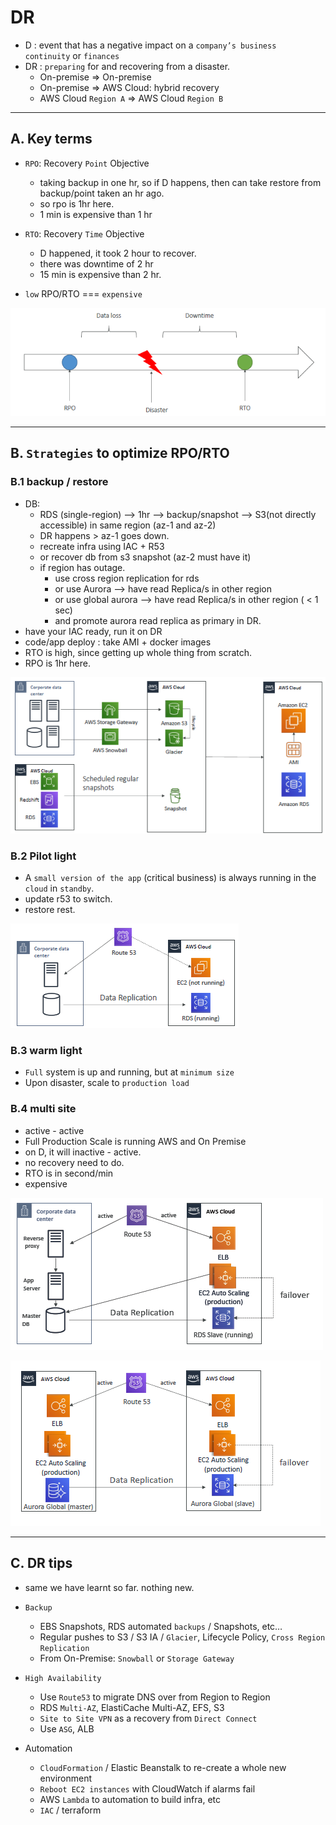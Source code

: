 # DR
- D : event that has a negative impact on a `company’s business continuity` or `finances`
- DR : `preparing` for and recovering from a disaster.
  - On-premise => On-premise
  - On-premise => AWS Cloud: hybrid recovery
  - AWS Cloud `Region A` => AWS Cloud `Region B`
---
## A. Key terms
- `RPO`: Recovery `Point` Objective
  - taking backup in one hr, so if D happens, then can take restore from backup/point taken an hr ago.
  - so rpo is 1hr here.
  - 1 min is expensive than 1 hr
  
- `RTO`: Recovery `Time` Objective
  - D happened, it took 2 hour to recover.
  - there was downtime of 2 hr
  - 15 min is expensive than 2 hr.
  
- `low` RPO/RTO === `expensive`

![img.png](../99_img/dr/dr-1/img.png)

---
## B. `Strategies` to optimize RPO/RTO

### B.1 backup / restore
- DB:
  - RDS (single-region) --> 1hr --> backup/snapshot --> S3(not directly accessible) in  same region (az-1 and az-2)
  - DR happens > az-1 goes down.
  - recreate infra using IAC + R53
  - or recover db from s3 snapshot (az-2 must have it)
  - if region has outage.
    - use cross region replication for rds
    - or use Aurora --> have read Replica/s in other region 
    - or use global aurora -->  have read Replica/s in other region ( < 1 sec)
    - and promote aurora read replica as primary in DR.
- have your IAC ready, run it on DR
- code/app deploy : take AMI + docker images
- RTO is high, since getting up whole thing from scratch.
- RPO is 1hr here.

![img_1.png](../99_img/dr/dr-1/img_1.png)

### B.2 Pilot light
- A `small version of the app` (critical business) is always running in the `cloud` in `standby`.
- update r53 to switch.
- restore rest.

![img_2.png](../99_img/dr/dr-1/img_2.png)

### B.3 warm light
- `Full` system is up and running, but at `minimum size`
- Upon disaster, scale to `production load`

### B.4 multi site
- active - active
- Full Production Scale is running AWS and On Premise
- on D, it will inactive - active.
- no recovery need to do.
- RTO is in second/min
- expensive

![img_3.png](../99_img/dr/dr-1/img_3.png)

![img_4.png](../99_img/dr/dr-1/img_4.png)

---
## C. DR tips
- same we have learnt so far. nothing new.

- `Backup`
  - EBS Snapshots, RDS automated `backups` / Snapshots, etc…
  - Regular pushes to S3 / S3 IA / `Glacier`, Lifecycle Policy, `Cross Region Replication`
  - From On-Premise: `Snowball` or `Storage Gateway`
  
- `High Availability`
  - Use `Route53` to migrate DNS over from Region to Region
  - RDS `Multi-AZ`, ElastiCache Multi-AZ, EFS, S3
  - `Site to Site VPN` as a recovery from `Direct Connect`
  - Use `ASG`, ALB

- Automation
  - `CloudFormation` / Elastic Beanstalk to re-create a whole new environment
  - `Reboot EC2 instances` with CloudWatch if alarms fail
  - AWS `Lambda`  to automation to build infra, etc
  - `IAC` / terraform
